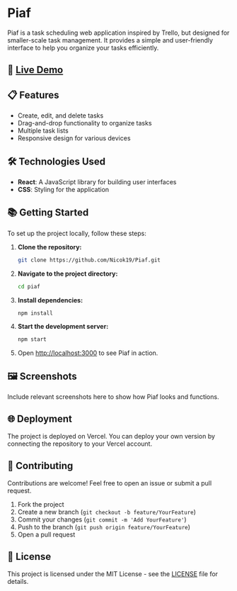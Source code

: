 # Piaf

Piaf is a task scheduling web application inspired by Trello, but designed for smaller-scale task management. It provides a simple and user-friendly interface to help you organize your tasks efficiently.

## 🚀 [Live Demo](https://piaf-95cqojicp-nicok19s-projects.vercel.app/)

## 📋 Features

- Create, edit, and delete tasks
- Drag-and-drop functionality to organize tasks
- Multiple task lists
- Responsive design for various devices

## 🛠️ Technologies Used

- **React**: A JavaScript library for building user interfaces
- **CSS**: Styling for the application

## 📚 Getting Started

To set up the project locally, follow these steps:

1. **Clone the repository:**
   ```bash
   git clone https://github.com/Nicok19/Piaf.git
   ```
2. **Navigate to the project directory:**
   ```bash
   cd piaf
   ```
3. **Install dependencies:**
   ```bash
   npm install
   ```
4. **Start the development server:**
   ```bash
   npm start
   ```
5. Open [http://localhost:3000](http://localhost:3000) to see Piaf in action.

## 🖼️ Screenshots

Include relevant screenshots here to show how Piaf looks and functions.

## 🌐 Deployment

The project is deployed on Vercel. You can deploy your own version by connecting the repository to your Vercel account.

## 🤝 Contributing

Contributions are welcome! Feel free to open an issue or submit a pull request.

1. Fork the project
2. Create a new branch (`git checkout -b feature/YourFeature`)
3. Commit your changes (`git commit -m 'Add YourFeature'`)
4. Push to the branch (`git push origin feature/YourFeature`)
5. Open a pull request

## 📄 License

This project is licensed under the MIT License - see the [LICENSE](LICENSE) file for details.

